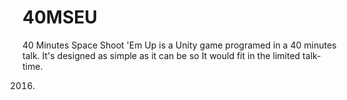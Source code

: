 # 40MSEU
40 Minutes Space Shoot 'Em Up is a Unity game programed in a 40 minutes talk. It's designed as simple as it can be so It would fit in the limited talk-time.

2016.
